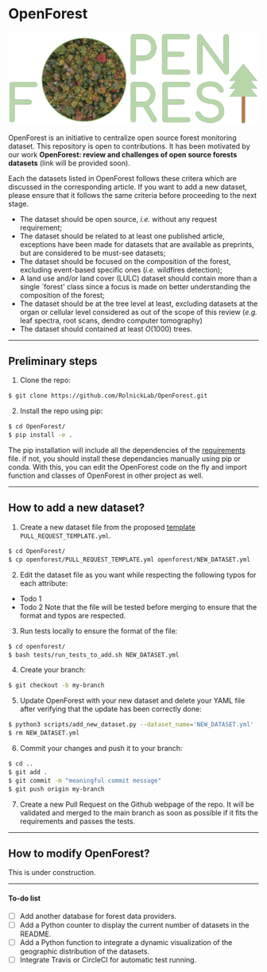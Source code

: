 # OpenForest

![openforest_logo](./images/logo_wo_background.png)

OpenForest is an initiative to centralize open source forest monitoring dataset. This repository is open to contributions.
It has been motivated by our work **OpenForest: review and challenges of open source forests datasets** (link will be provided soon).

Each the datasets listed in OpenForest follows these critera which are discussed in the corresponding article. If you want to add a new dataset, please ensure that it follows the same criteria before proceeding to the next stage.

- The dataset should be open source, *i.e.* without any request requirement;
- The dataset should be related to at least one published article, exceptions have been made for datasets that are available as preprints, but are considered to be must-see datasets;
- The dataset should be focused on the composition of the forest, excluding event-based specific ones (*i.e.* wildfires detection);
- A land use and/or land cover (LULC) dataset should contain more than a single `forest' class since a focus is made on better understanding the composition of the forest;
- The dataset should be at the tree level at least, excluding datasets at the organ or cellular level considered as out of the scope of this review (*e.g.* leaf spectra, root scans, dendro computer tomography)
- The dataset should contained at least $O(1000)$ trees.

---

## Preliminary steps

1. Clone the repo:
```bash
$ git clone https://github.com/RolnickLab/OpenForest.git
```

2. Install the repo using pip:
```bash
$ cd OpenForest/
$ pip install -e .
```
The pip installation will include all the dependencies of the [requirements](./requirements.txt) file. if not, you should install these dependancies manually using pip or conda.
With this, you can edit the OpenForest code on the fly and import function and classes of OpenForest in other project as well.

---

## How to add a new dataset?

1. Create a new dataset file from the proposed [template](./openforest/PULL_REQUEST_TEMPLATE.yml) `PULL_REQUEST_TEMPLATE.yml`.
```bash
$ cd OpenForest/
$ cp openforest/PULL_REQUEST_TEMPLATE.yml openforest/NEW_DATASET.yml
```

2. Edit the dataset file as you want while respecting the following typos for each attribute:
- Todo 1
- Todo 2
Note that the file will be tested before merging to ensure that the format and typos are respected.

3. Run tests locally to ensure the format of the file:
```bash
$ cd openforest/
$ bash tests/run_tests_to_add.sh NEW_DATASET.yml
```

4. Create your branch:
```bash
$ git checkout -b my-branch
```

5. Update OpenForest with your new dataset and delete your YAML file after verifying that the update has been correctly done:
```bash
$ python3 scripts/add_new_dataset.py --dataset_name='NEW_DATASET.yml'
$ rm NEW_DATASET.yml
```

6. Commit your changes and push it to your branch:
```bash
$ cd ..
$ git add .
$ git commit -m "meaningful commit message"
$ git push origin my-branch
```

7. Create a new Pull Request on the Github webpage of the repo. It will be validated and merged to the main branch as soon as possible if it fits the requirements and passes the tests.


---

## How to modify OpenForest?

This is under construction.

---

#### To-do list

- [ ] Add another database for forest data providers.
- [ ] Add a Python counter to display the current number of datasets in the README.
- [ ] Add a Python function to integrate a dynamic visualization of the geographic distribution of the datasets.
- [ ] Integrate Travis or CircleCI for automatic test running.